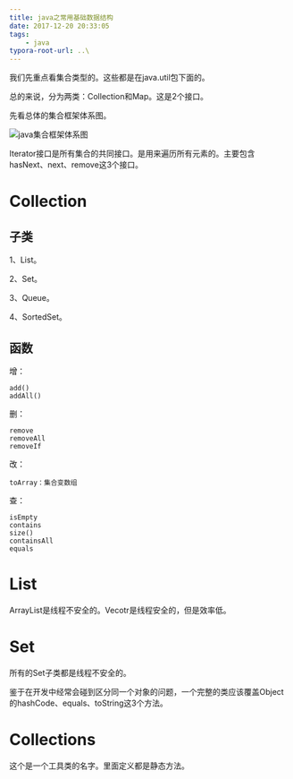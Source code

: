 ```yaml
---
title: java之常用基础数据结构
date: 2017-12-20 20:33:05
tags:
	- java
typora-root-url: ..\
---
```




我们先重点看集合类型的。这些都是在java.util包下面的。

总的来说，分为两类：Collection和Map。这是2个接口。

先看总体的集合框架体系图。

![java集合框架体系图](/images/java集合框架体系图.png "java集合框架体系图")

Iterator接口是所有集合的共同接口。是用来遍历所有元素的。主要包含hasNext、next、remove这3个接口。

# Collection

## 子类

1、List。

2、Set。

3、Queue。

4、SortedSet。

## 函数

增：

```
add()
addAll()
```

删：

```
remove
removeAll
removeIf
```

改：

```
toArray：集合变数组
```

查：

```
isEmpty
contains
size()
containsAll
equals
```

# List 

ArrayList是线程不安全的。Vecotr是线程安全的，但是效率低。

# Set

所有的Set子类都是线程不安全的。

鉴于在开发中经常会碰到区分同一个对象的问题，一个完整的类应该覆盖Object的hashCode、equals、toString这3个方法。

# Collections

这个是一个工具类的名字。里面定义都是静态方法。






